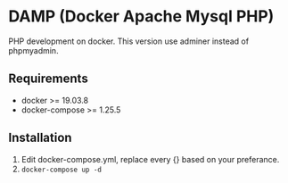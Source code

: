 # DAMP (Docker Apache Mysql PHP)
PHP development on docker. This version use adminer instead of phpmyadmin.

## Requirements
- docker >= 19.03.8
- docker-compose >= 1.25.5

## Installation
1. Edit docker-compose.yml, replace every {} based on your preferance.
2. `docker-compose up -d`

